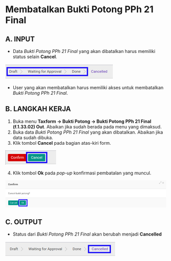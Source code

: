 # Membatalkan Bukti Potong PPh 21 Final

## A. INPUT

* Data *Bukti Potong PPh 21 Final* yang akan dibatalkan harus memiliki status selain **Cancel**.

![](../../img/bukpot-pph-21-final/status-selain-cancel.png)

* User yang akan membatalkan harus memiliki akses untuk membatalkan *Bukti Potong PPh 21 Final*.

## B. LANGKAH KERJA

1. Buka menu **Taxform -> Bukti Potong -> Bukti Potong PPh 21 Final (f.1.33.02) Out**. Abaikan jika sudah berada pada menu yang dimaksud.
2. Buka data *Bukti Potong PPh 21 Final* yang akan dibatalkan. Abaikan jika data sudah dibuka.
3. Klik tombol **Cancel** pada bagian atas-kiri form.

![](../../img/bukpot-pph-21-final/tombol-cancel.png)

4. Klik tombol **Ok** pada *pop-up* konfirmasi pembatalan yang muncul.

![](../../img/bukpot-pph-21-final/pop-up-konfirmasi-cancel.png)

## C. OUTPUT

* Status dari *Bukti Potong PPh 21 Final* akan berubah menjadi **Cancelled**

![](../../img/bukpot-pph-21-final/status-cancel.png)
